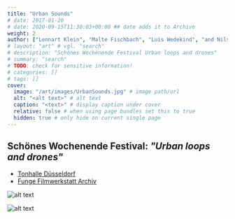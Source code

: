 ```yaml
---
title: "Urban Sounds"
# date: 2017-01-20
# date: 2020-09-15T11:30:03+00:00 ## date adds it to Archive
weight: 2
author: ["Lennart Klein", "Malte Fischbach", "Luis Wedekind", "and Nils Kemmerling"]
# layout: "art" # vgl. "search"
# description: "Schönes Wochenende Festival Urban loops and drones"
# summary: "search"
# TODO: check for sensitive information!
# categories: []
# tags: []
cover: 
  image: "/art/images/UrbanSounds.jpg" # image path/url
  alt: "<alt text>" # alt text
  caption: "<text>" # display caption under cover
  relative: false # when using page bundles set this to true
  hidden: true # only hide on current single page
---
```



## Schönes Wochenende Festival: *"Urban loops and drones"*

- <a href="https://www.tonhalle.de/presse/2017-12-urban-loops-and-drones" target="_blank">Tonhalle Düsseldorf</a>
- <a href="https://www.filmwerkstatt-duesseldorf.de/junge-filmwerkstatt-archiv/#~URBAN%20LOOPS%20AND%20DRONES:~:text=Thema%20Konsum%20auseinander.-,URBAN%20LOOPS%20AND%20DRONES,-KOOPERATIONSPROJEKT%20MIT%20DER" target="_blank">Funge Filmwerkstatt Archiv</a>


![alt text](/art/images/urban_sounds_work.jpg "busy")

![alt text](/art/images/Dokufoto_Urban-Sounds_01_k.jpg "uhh")



